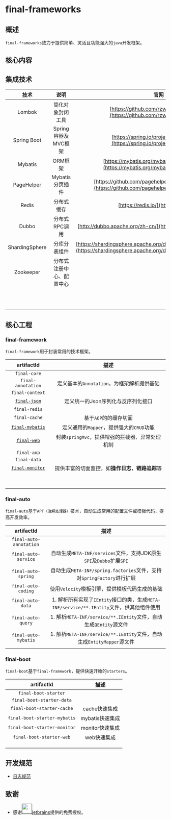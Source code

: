# final-frameworks
## 概述

`final-frameworks`致力于提供简单、灵活且功能强大的`java`开发框架。



## 核心内容





## 集成技术

|      技术      |           说明           |                             官网                             |
| :------------: | :----------------------: | :----------------------------------------------------------: |
|     Lombok     |     简化对象封闭工具     | [https://github.com/rzwitserloot/lombok](https://github.com/rzwitserloot/lombok) |
|  Spring Boot   |   Spring容器及MVC框架    | [https://spring.io/projects/spring-boot](https://spring.io/projects/spring-boot) |
|    Mybatis     |         ORM框架          | [https://mybatis.org/mybatis-3/zh/index.html](https://mybatis.org/mybatis-3/zh/index.html) |
|   PageHelper   |     Mybatis分页插件      | [https://github.com/pagehelper/Mybatis-PageHelper](https://github.com/pagehelper/Mybatis-PageHelper) |
|     Redis      |        分布式缓存        |            [https://redis.io/](https://redis.io/)            |
|     Dubbo      |      分布式RPC调用       | [http://dubbo.apache.org/zh-cn/](http://dubbo.apache.org/zh-cn/) |
| ShardingSphere |       分库分表组件       | [https://shardingsphere.apache.org/document/current/cn/overview/](https://shardingsphere.apache.org/document/current/cn/overview/) |
|   Zookeeper    | 分布式注册中心、配置中心 |                                                              |
|                |                          |                                                              |
|                |                          |                                                              |
|                |                          |                                                              |
|                |                          |                                                              |
|                |                          |                                                              |
|                |                          |                                                              |
|                |                          |                                                              |
|                |                          |                                                              |
|                |                          |                                                              |
|                |                          |                                                              |
|                |                          |                                                              |

## 核心工程

### final-framework

`final-framework`用于封装常用的技术框架。

|                         artifactId                         |                        描述                        |
| :--------------------------------------------------------: | :------------------------------------------------: |
|                        `final-core`                        |                                                    |
|                     `final-annotation`                     |     定义基本的`Annotation`，为框架解析提供基础     |
|                      `final-context`                       |                                                    |
|    [`final-json`](final-framework/final-json/README.md)    |         定义统一的Json序列化与反序列化接口         |
|                       `final-redis`                        |                                                    |
|                       `final-cache`                        |               基于`AOP`的的缓存切面                |
| [`final-mybatis`](final-framework/final-mybatis/README.md) |      定义通用的`Mapper`，提供强大的`CRUD`功能      |
|     [`final-web`](final-framework/final-web/README.md)     |  封装`springMvc`，提供增强的拦截器、异常处理机制   |
|                        `final-aop`                         |                                                    |
|                        `final-data`                        |                                                    |
| [`final-monitor`](final-framework/final-monitor/README.md) | 提供丰富的切面监控，如**操作日志**，**链路追踪**等 |
|                                                            |                                                    |
|                                                            |                                                    |
|                                                            |                                                    |
|                                                            |                                                    |
|                                                            |                                                    |
|                                                            |                                                    |
|                                                            |                                                    |
|                                                            |                                                    |



### final-auto

`final-auto`基于`APT（注解处理器）`技术，自动生成常用的配置文件或模板代码，提高开发效率。

|       artifactId        |                             描述                             |
| :---------------------: | :----------------------------------------------------------: |
| `final-auto-annotation` |                                                              |
|  `final-auto-service`   | 自动生成`META-INF/services`文件，支持JDK原生`SPI`及`Dubbo`扩展`SPI` |
|   `final-auto-spring`   | 自动生成`META-INF/spring.factories`文件，支持对`SpringFactory`进行扩展 |
|   `final-auto-coding`   |        使用`Velocity`模板引擎，提供模板代码生成的基础        |
|    `final-auto-data`    | 1. 解析所有实现了`IEntity`接口的类，生成`META-INF/service/**.IEntity`文件，供其他组件使用 |
|   `final-auto-query`    | 1. 解析`META-INF/service/**.IEntity`文件，自动生成`QEntity`源文件 |
|  `final-auto-mybatis`   | 1. 解析`META-INF/service/**.IEntity`文件，自动生成`EntityMapper`源文件 |
|                         |                                                              |




### final-boot

`final-boot`基于`final-framework`，提供快速开始的`starters`。

|          artifactId          |      描述       |
| :--------------------------: | :-------------: |
|     `final-boot-starter`     |                 |
|  `final-boot-starter-data`   |                 |
|  `final-boot-starter-cache`  |  cache快速集成  |
| `final-boot-starter-mybatis` | mybatis快速集成 |
| `final-boot-starter-monitor` | monitor快速集成 |
|   `final-boot-starter-web`   |   web快速集成   |
|                              |                 |
|                              |                 |
|                              |                 |



## 开发规范

* [日志规范](docs/code-rules/logger.md)

## 致谢

* 感谢<a href=""><img src="https://www.jetbrains.com/apple-touch-icon.png" width="32" height="32">jetbrains</a>提供的免费授权。
